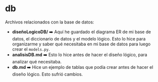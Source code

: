 # db
Archivos relacionados con la base de datos:
- **diseñoLogicoDB/** ➡️​ Aquí he guardado el diagrama ER de mi base de datos, el diccionario de datos y el modelo lógico. Esto lo hice para organizarme y saber qué necesitaba en mi base de datos para luego crear el `models.py`.
- **analisisDB.md** ➡️​ Esto lo hice antes de hacer el diseño lógico, para analizar qué necesitaba.
- **db.md** ➡️​ Hice un ejemplo de tablas que podía crear antes de hacer el diseño lógico. Esto sufrió cambios.
